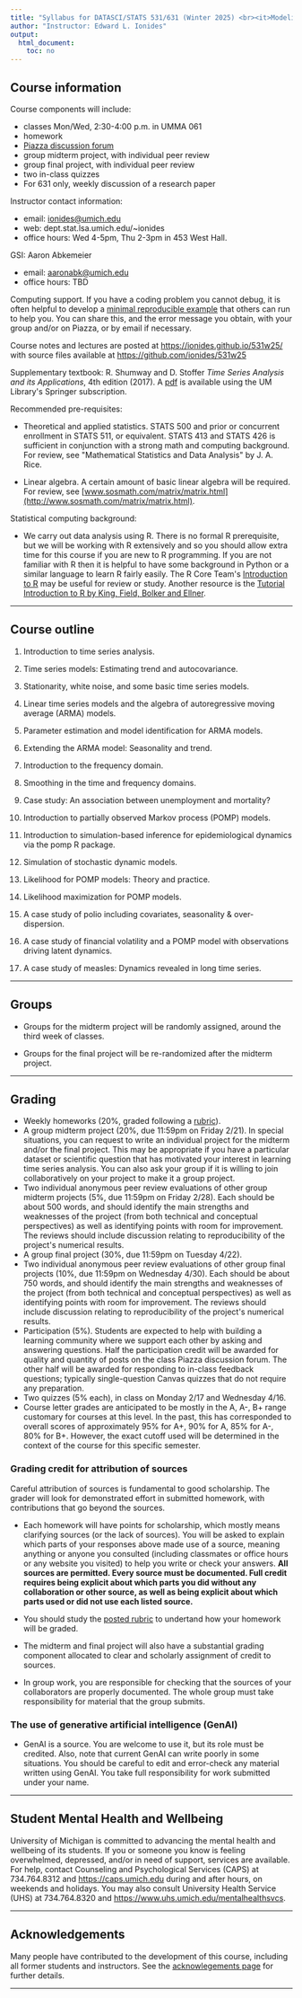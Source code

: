 ```yaml
---
title: "Syllabus for DATASCI/STATS 531/631 (Winter 2025) <br><it>Modeling and Analysis of Time Series Data</it>"
author: "Instructor: Edward L. Ionides"
output:
  html_document:
    toc: no
---
```


## Course information

Course components will include:

* classes Mon/Wed, 2:30-4:00 p.m. in UMMA 061
* homework
* [Piazza discussion forum](https://piazza.com/umich/winter2025/datascistats531)
* group midterm project, with individual peer review
* group final project, with individual peer review
* two in-class quizzes
* For 631 only, weekly discussion of a research paper

Instructor contact information:

* email: ionides@umich.edu 
* web: dept.stat.lsa.umich.edu/~ionides
* office hours: Wed 4-5pm, Thu 2-3pm in 453 West Hall. 

GSI: Aaron Abkemeier

* email: aaronabk@umich.edu
* office hours: TBD


Computing support. If you have a coding problem you cannot debug, it is often helpful to develop a [minimal reproducible example](https://stackoverflow.com/help/minimal-reproducible-example) that others can run to help you. You can share this, and the error message you obtain, with your group and/or on Piazza, or by email if necessary.

Course notes and lectures are posted at https://ionides.github.io/531w25/ with source files available at https://github.com/ionides/531w25

Supplementary textbook: R. Shumway and D. Stoffer _Time Series Analysis and its Applications_, 4th edition (2017). 
A [pdf](https://link.springer.com/book/10.1007%2F978-3-319-52452-8) is available using the UM Library's Springer subscription.

Recommended pre-requisites:

* Theoretical and applied statistics. STATS 500 and prior or concurrent enrollment in STATS 511, or equivalent. STATS 413 and STATS 426 is sufficient in conjunction with a strong math and computing background. For review, see "Mathematical Statistics and Data Analysis" by J. A. Rice.

* Linear algebra. A certain amount of basic linear algebra will be required. For review, see 
[www.sosmath.com/matrix/matrix.html](http://www.sosmath.com/matrix/matrix.html).

Statistical computing background:

* We carry out data analysis using R. There is no formal R prerequisite, but we will be working with R extensively and so you should allow extra time for this course if you are new to R programming. If you are not familiar with R then it is helpful to have some background in Python or a similar language to learn R fairly easily. The R Core Team's  [Introduction to R](https://cran.r-project.org/doc/manuals/r-release/R-intro.pdf) may be useful for review or study. Another resource is the [Tutorial Introduction to R by King, Field, Bolker and Ellner](https://kingaa.github.io/R_Tutorial/).

-----------

## Course outline


1. Introduction to time series analysis.

2. Time series models: Estimating trend and autocovariance.

3. Stationarity, white noise, and some basic time series models.

4. Linear time series models and the algebra of autoregressive moving average (ARMA) models.

5. Parameter estimation and model identification for ARMA models.

6. Extending the ARMA model: Seasonality and trend.

7. Introduction to the frequency domain.

8. Smoothing in the time and frequency domains.

9. Case study: An association between unemployment and mortality?

10. Introduction to partially observed Markov process (POMP) models.

11. Introduction to simulation-based inference for epidemiological dynamics via the pomp R package.

12. Simulation of stochastic dynamic models.

13. Likelihood for POMP models: Theory and practice.

14. Likelihood maximization for POMP models.

15. A case study of polio including covariates, seasonality & over-dispersion.

16. A case study of financial volatility and a POMP model with observations driving latent dynamics.

17. A case study of measles: Dynamics revealed in long time series.

--------------

## Groups

* Groups for the midterm project will be randomly assigned, around the third week of classes.

* Groups for the final project will be re-randomized after the midterm project. 

-------------

##  Grading

* Weekly homeworks (20\%, graded following a [rubric](rubric_homework.html)). 
* A group midterm project (20\%, due 11:59pm on Friday 2/21). In special situations, you can request to write an individual project for the midterm and/or the final project. This may be appropriate if you have a particular dataset or scientific question that has motivated your interest in learning time series analysis. You can also ask your group if it is willing to join collaboratively on your project to make it a group project.
* Two individual anonymous peer review evaluations of other group midterm projects (5%, due 11:59pm on Friday 2/28). Each should be about 500 words, and should identify the main strengths and weaknesses of the project (from both technical and conceptual perspectives) as well as identifying points with room for improvement. The reviews should include discussion relating to reproducibility of the project's numerical results.
* A group final project (30%, due 11:59pm on Tuesday 4/22).
* Two individual anonymous peer review evaluations of other group final projects (10\%, due 11:59pm on Wednesday 4/30). Each should be about 750 words, and should identify the main strengths and weaknesses of the project (from both technical and conceptual perspectives) as well as identifying points with room for improvement. The reviews should include discussion relating to reproducibility of the project's numerical results.
* Participation (5%). Students are expected to help with building a learning community where we support each other by asking and answering questions. Half the participation credit will be awarded for quality and quantity of posts on the class Piazza discussion forum.
The other half will be awarded for responding to in-class feedback questions; typically single-question Canvas quizzes that do not require any preparation.
* Two quizzes (5% each), in class on Monday 2/17  and Wednesday 4/16.
* Course letter grades are anticipated to be mostly in the A, A-, B+ range customary for courses at this level. In the past, this has corresponded to overall scores of approximately 95% for A+, 90% for A, 85% for A-, 80% for B+. However, the exact cutoff used will be determined in the context of the course for this specific semester.

### Grading credit for attribution of sources

Careful attribution of sources is fundamental to good scholarship.  The grader will look for demonstrated effort in submitted homework, with contributions that go beyond the sources.

+ Each homework will have points for scholarship, which mostly means clarifying sources (or the lack of sources). You will be asked to explain which parts of your responses above made use of a source, meaning anything or anyone you consulted (including classmates or office hours or any website you visited) to help you write or check your answers. **All sources are permitted. Every source must be documented. Full credit requires being explicit about which parts you did without any collaboration or other source, as well as being explicit about which parts used or did not use each listed source.**

+ You should study the [posted rubric](rubric_homework.html) to undertand how your homework will be graded. 

+ The midterm and final project will also have a substantial grading component allocated to clear and scholarly assignment of credit to sources.

+ In group work, you are responsible for checking that the sources of your collaborators are properly documented. The whole group must take responsibility for material that the group submits. 

### The use of generative artificial intelligence (GenAI)

+ GenAI is a source. You are welcome to use it, but its role must be credited. Also, note that current GenAI can write poorly in some situations. You should be careful to edit and error-check any material written using GenAI. You take full responsibility for work submitted under your name.

----

## Student Mental Health and Wellbeing

University of Michigan is committed to advancing the mental health and wellbeing of its students. If you or someone you know is feeling overwhelmed, depressed, and/or in need of support, services are available. For help, contact Counseling and Psychological Services (CAPS) at 734.764.8312 and  https://caps.umich.edu during and after hours, on weekends and holidays. You may also consult University Health Service (UHS) at 734.764.8320 and https://www.uhs.umich.edu/mentalhealthsvcs.

----------

## Acknowledgements

Many people have contributed to the development of this course, including all former students and instructors. See the [acknowlegements page](acknowledge.html) for further details.

-----------


